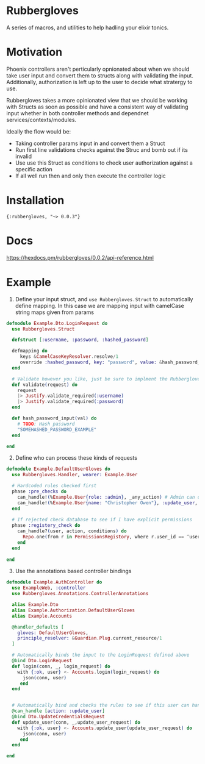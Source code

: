 # Rubbergloves

A series of macros, and utilities to help hadling your elixir tonics.

# Motivation

Phoenix controllers aren't perticularly opnionated about when we should take user input and convert them to structs along with validating the input.
Additionally, authorization is left up to the user to decide what stratergy to use. 

Rubbergloves takes a more opinionated view that we should be working with Structs as soon as possible and have a consistent way of validating input whether in 
both controller methods and dependnet services/contexts/modules.

Ideally the flow would be:

- Taking controller params input in and convert them a Struct
- Run first line validations checks against the Struc and bomb out if its invalid
- Use use this Struct as conditions to check user authorization against a specific action
- If all well run then and only then execute the controller logic

# Installation

`{:rubbergloves, "~> 0.0.3"}`

# Docs

https://hexdocs.pm/rubbergloves/0.0.2/api-reference.html

# Example

1. Define your input struct, and `use Rubbergloves.Struct` to automatically define mapping. In this case we are mapping input with camelCase string maps given from params

```elixir
defmodule Example.Dto.LoginRequest do
  use Rubbergloves.Struct

  defstruct [:username, :password, :hashed_password]

  defmapping do
     keys &CamelCaseKeyResolver.resolve/1
     override :hashed_password, key: "password", value: &hash_password_input/1
  end

  # Validate however you like, just be sure to implment the Rubbergloves.Validation protocol to cast your result
  def validate(request) do
    request
    |> Justify.validate_required(:username)
    |> Justify.validate_required(:password)
  end

  def hash_password_input(val) do
    # TODO: Hash password
    "SOMEHASHED_PASSWORD_EXAMPLE"
  end

end
```

2. Define who can process these kinds of requests

```elixir
defmodule Example.DefaultUserGloves do
  use Rubbergloves.Handler, wearer: Example.User

  # Hardcoded rules checked first
  phase :pre_checks do
    can_handle!(%Example.User{role: :admin}, _any_action) # Admin can do anything
    can_handle!(%Example.User{name: "Christopher Owen"}, :update_user, request=%DTO.UpdateCredentialsRequest{}) # Hardcoded that I can update users
  end
  
  # If rejected check database to see if I have explicit permissions
  phase :registery_check do
    can_handle?(user, action, conditions) do
      Repo.one(from r in PermissionsRegistory, where r.user_id == ^user.id and r.action == ^action and r.conditions == ^conditions) != nil
    end  
  end
  
end

```

3. Use the annotations based controller bindings 

```elixir
defmodule Example.AuthController do
  use ExampleWeb, :controller
  use Rubbergloves.Annotations.ControllerAnnotations

  alias Example.Dto
  alias Example.Authorization.DefaultUserGloves
  alias Example.Accounts

  @handler_defaults [
    gloves: DefaultUserGloves,
    principle_resolver: &Guardian.Plug.current_resource/1
  ]

  # Automatically binds the input to the LoginRequest defined above
  @bind Dto.LoginRequest
  def login(conn, _, login_request) do
    with {:ok, user} <- Accounts.login(login_request) do
      json(conn, user)
     end
  end


  # Automatically bind and checks the rules to see if this user can handle this kind of request
  @can_handle [action: :update_user]
  @bind Dto.UpdateCredentialsRequest
  def update_user(conn, _,update_user_request) do
    with {:ok, user} <- Accounts.update_user(update_user_request) do
      json(conn, user)
     end
  end

end
```



